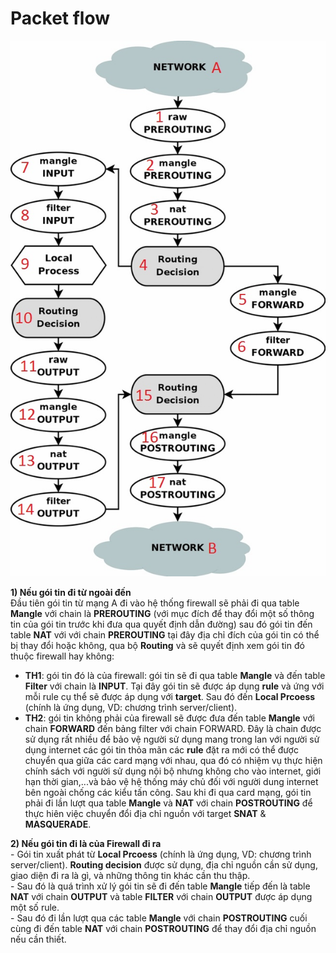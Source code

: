 # Packet flow


<img src="../images/4.png" />

**1) Nếu gói tin đi từ ngoài đến**  
Đầu tiên gói tin từ mạng A đi vào hệ thống firewall sẽ phải đi qua table **Mangle** với chain là **PREROUTING** (với mục đích để thay đổi một số thông tin của gói tin trước khi đưa qua quyết định dẫn đường) sau đó gói tin đến table **NAT** với với chain **PREROUTING** tại đây địa chỉ đích của gói tin có thể bị thay đổi hoặc không, qua bộ **Routing** và sẽ quyết định xem gói tin đó thuộc firewall hay không:  
- **TH1**: gói tin đó là của firewall: gói tin sẽ đi qua table **Mangle** và đến table **Filter** với chain là **INPUT**. Tại đây gói tin sẽ được áp dụng **rule** và ứng với mỗi rule cụ thể sẽ được áp dụng với **target**. Sau đó đến **Local Prcoess** (chính là ứng dụng, VD: chương trình server/client).
- **TH2**: gói tin không phải của firewall sẽ được đưa đến table **Mangle** với chain **FORWARD** đến bảng filter với chain FORWARD. Đây là chain được sử dụng rất nhiều để bảo vệ người sử dụng mang trong lan với người sử dụng internet các gói tin thỏa mãn các **rule** đặt ra mới có thể được chuyển qua giữa các card mạng với nhau, qua đó có nhiệm vụ thực hiện chính sách với người sử dụng nội bộ nhưng không cho vào internet, giới hạn thời gian,...và bảo vệ hệ thống máy chủ đối với người dung internet bên ngoài chống các kiểu tấn công. Sau khi đi qua card mạng, gói tin phải đi lần lượt qua table **Mangle** và **NAT** với chain **POSTROUTING** để thực hiên việc chuyển đổi địa chỉ nguồn với target **SNAT** & **MASQUERADE**.  

**2) Nếu gói tin đi là của Firewall đi ra**  
\- Gói tin xuất phát từ **Local Prcoess** (chính là ứng dụng, VD: chương trình server/client). **Routing decision** được sử dụng, địa chỉ nguồn cần sử dụng, giao diện đi ra là gì, và những thông tin khác cần thu thập.  
\- Sau đó là quá trình xử lý gói tin sẽ đi đến table **Mangle** tiếp đến là table **NAT** với chain **OUTPUT** và table **FILTER** với chain **OUTPUT** được áp dụng một số rule.  
\- Sau đó đi lần lượt qua các table **Mangle** với chain **POSTROUTING** cuối cùng đi đến table **NAT** với chain **POSTROUTING** để thay đổi địa chỉ nguồn nếu cần thiết.  



















